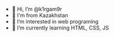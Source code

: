 - 👋 Hi, I’m @k1rgam9r
- 👀 I'm from Kazakhstan
- 👀 I’m interested in web programing
- 🌱 I’m currently learning HTML, CSS, JS

<!---
k1rgam9r/k1rgam9r is a ✨ special ✨ repository because its `README.md` (this file) appears on your GitHub profile.
You can click the Preview link to take a look at your changes.
--->
